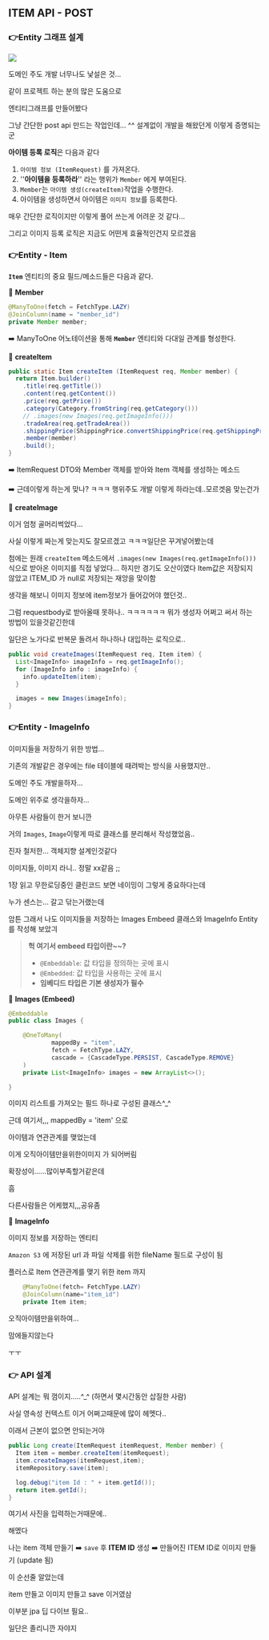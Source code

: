 ## ITEM API - POST

### 👉Entity 그래프 설계 

![](https://img1.daumcdn.net/thumb/R1280x0/?scode=mtistory2&fname=https%3A%2F%2Fblog.kakaocdn.net%2Fdn%2FbvVGpF%2FbtrdgSpmsiW%2FZAM1hERMKB5b5bsEeKvRy0%2Fimg.png)



도메인 주도 개발 너무나도 낯설은 것...

같이 프로젝트 하는 분의 많은 도움으로

엔티티그래프를 만들어봤다

그냥 간단한 post api 만드는 작업인데... ^^ 설계없이 개발을 해왔던게 이렇게 증명되는군

**아이템 등록 로직**은 다음과 같다

1. `아이템 정보 (ItemRequest)` 를 가져온다.
2. ''**아이템을 등록하라**'' 라는 행위가 `Member` 에게 부여된다.
3. `Member`는 `아이템 생성(createItem)`작업을 수행한다.
4. 아이템을 생성하면서 아이템은 `이미지 정보`를 등록한다.



매우 간단한 로직이지만 이렇게 풀어 쓰는게 어려운 것 같다...

그리고 이미지 등록 로직은 지금도 어떤게 효율적인건지 모르겠음



### 👉Entity - Item

**`Item`** 엔티티의 중요 필드/메소드들은 다음과 같다.

👀 **Member**

```java
@ManyToOne(fetch = FetchType.LAZY)
@JoinColumn(name = "member_id")
private Member member;
```

➡️ ManyToOne 어노테이션을 통해 **`Member`** 엔티티와 다대일 관계를 형성한다.



👀 **createItem**

```java
public static Item createItem (ItemRequest req, Member member) {
  return Item.builder()
    .title(req.getTitle())
    .content(req.getContent())
    .price(req.getPrice())
    .category(Category.fromString(req.getCategory()))
    // .images(new Images(req.getImageInfo()))
    .tradeArea(req.getTradeArea())
    .shippingPrice(ShippingPrice.convertShippingPrice(req.getShippingPrice()))
    .member(member)
    .build();
}
```

➡️ ItemRequest DTO와 Member 객체를 받아와  Item 객체를 생성하는 메소드

➡️ 근데이렇게 하는게 맞나? ㅋㅋㅋ 행위주도 개발 이렇게 하라는데..모르겟음 맞는건가



👀 **createImage**

이거 엄청 골머리썩었다...

사실 이렇게 짜는게 맞는지도 잘모르겠고 ㅋㅋㅋ일단은 꾸겨넣어봤는데

첨에는 원래 `createItem` 메소드에서 `.images(new Images(req.getImageInfo()))` 식으로 받아온 이미지를 직접 넣었다... 하지만 경기도 오산이였다 Item값은 저장되지 않았고 ITEM_ID 가 null로 저장되는 재앙을 맞이함

생각을 해보니 이미지 정보에 item정보가 들어갔어야 했던것..

그럼 requestbody로 받아올때 못하나.. ㅋㅋㅋㅋㅋㅋ 뭐가 생성자 어쩌고 써서 하는 방법이 있을것같긴한데 

일단은 노가다로 반복문 돌려서 하나하나 대입하는 로직으로..

```java
public void createImages(ItemRequest req, Item item) {
  List<ImageInfo> imageInfo = req.getImageInfo();
  for (ImageInfo info : imageInfo) {
    info.updateItem(item);
  }

  images = new Images(imageInfo);
}
```



### 👉Entity - ImageInfo

이미지들을 저장하기 위한 방법...

기존의 개발같은 경우에는 file 테이블에 때려박는 방식을 사용했지만..

도메인 주도 개발을하자...

도메인 위주로 생각을하자...

아무튼 사람들이 한거 보니깐

거의 `Images`, `Image`이렇게 따로 클래스를 분리해서 작성했었음..

진자 철저한... 객체지향 설계인것같다

이미지들, 이미지 라니.. 정말 xx같음 ;;

1장 읽고 무한로딩중인 클린코드 보면 네이밍이 그렇게 중요하다는데

누가 센스는... 갈고 닦는거랬는데



암튼 그래서 나도 이미지들을 저장하는 Images Embeed 클래스와 ImageInfo Entity를 작성해 보았긔

> **헉 여기서 embeed 타입이란~~?**
>
> - `@Embeddable`: 값 타입을 정의하는 곳에 표시
> - `@Embedded`: 값 타입을 사용하는 곳에 표시
> - **임베디드 타입은 기본 생성자가 필수**



👀 **Images (Embeed)**

```java
@Embeddable
public class Images {

    @OneToMany(
            mappedBy = "item",
            fetch = FetchType.LAZY,
            cascade = {CascadeType.PERSIST, CascadeType.REMOVE}
    )
    private List<ImageInfo> images = new ArrayList<>();

}
```

이미지 리스트를 가져오는 필드 하나로 구성된 클래스^_^

근데 여기서,,, mappedBy = 'item' 으로

아이템과 연관관계를 맺었는데

이게 오직아이템만을위한이미지 가 되어버림

확장성이......많이부족할거같은데

흠

다른사람들은 어케했지,,,공유좀



👀 **ImageInfo**

이미지 정보를 저장하는 엔티티

`Amazon S3` 에 저장된 url 과 파일 삭제를 위한 fileName 필드로 구성이 됨

플러스로 Item 연관관계를 맺기 위한 item 까지

```java
    @ManyToOne(fetch= FetchType.LAZY)
    @JoinColumn(name="item_id")
    private Item item;
```

오직아이템만을위하여...

맘에들지않는다

ㅜㅜ



### 👉 API 설계

API 설계는 뭐 껌이지.....^_^ (하면서 몇시간동안 삽질한 사람)

사실 영속성 컨텍스트 이거 어쩌고때문에 많이 헤멧다..

이래서 근본이 없으면 안되는거야

```java
public Long create(ItemRequest itemRequest, Member member) {
  Item item = member.createItem(itemRequest);
  item.createImages(itemRequest,item);
  itemRepository.save(item);

  log.debug("item Id : " + item.getId());
  return item.getId();
}
```



여기서 사진을 입력하는거때문에..

해멨다

나는 item 객체 만들기 ➡️  `save` 후 **ITEM ID** 생성 ➡️ 만들어진 ITEM ID로 이미지 만들기 (update 됨)

이 순선줄 알았는데

item 만들고 이미지 만들고 save 이거였삼

이부분 jpa 딥 다이브 필요..

일단은 졸리니깐 자야지
